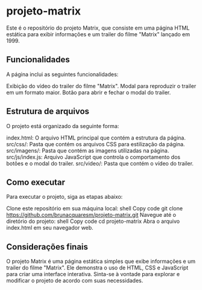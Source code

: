 # projeto-matrix
Este é o repositório do projeto Matrix, que consiste em uma página HTML estática para exibir informações e um trailer do filme "Matrix" lançado em 1999.

## Funcionalidades
A página inclui as seguintes funcionalidades:

Exibição do vídeo do trailer do filme "Matrix".
Modal para reproduzir o trailer em um formato maior.
Botão para abrir e fechar o modal do trailer.

## Estrutura de arquivos
O projeto está organizado da seguinte forma:

index.html: O arquivo HTML principal que contém a estrutura da página.
src/css/: Pasta que contém os arquivos CSS para estilização da página.
src/imagens/: Pasta que contém as imagens utilizadas na página.
src/js/index.js: Arquivo JavaScript que controla o comportamento dos botões e o modal do trailer.
src/video/: Pasta que contém o vídeo do trailer.

## Como executar
Para executar o projeto, siga as etapas abaixo:

Clone este repositório em sua máquina local:
shell
Copy code
git clone https://github.com/brunacquaresm/projeto-matrix.git
Navegue até o diretório do projeto:
shell
Copy code
cd projeto-matrix
Abra o arquivo index.html em seu navegador web.
## Considerações finais
O projeto Matrix é uma página estática simples que exibe informações e um trailer do filme "Matrix". Ele demonstra o uso de HTML, CSS e JavaScript para criar uma interface interativa. Sinta-se à vontade para explorar e modificar o projeto de acordo com suas necessidades.
